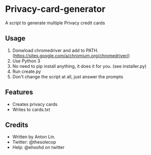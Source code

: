 # Privacy-card-generator
A script to generate multiple Privacy credit cards

## Usage
1. Donwload chromedriver and add to PATH. (https://sites.google.com/a/chromium.org/chromedriver/)
2. Use Python 3
3. No need to pip install anything, it does it for you. (see installer.py)
4. Run create.py
5. Don't change the script at all, just answer the prompts

## Features
- Creates privacy cards
-  Writes to cards.txt

## Credits
- Written by Anton Lin. 
- Twitter: @thesolecop
- Help: @ehxohd on twitter
